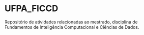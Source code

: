 # UFPA_FICCD
Repositório de atividades relacionadas ao mestrado, disciplina de Fundamentos de Inteligência Computacional e Ciências de Dados.

